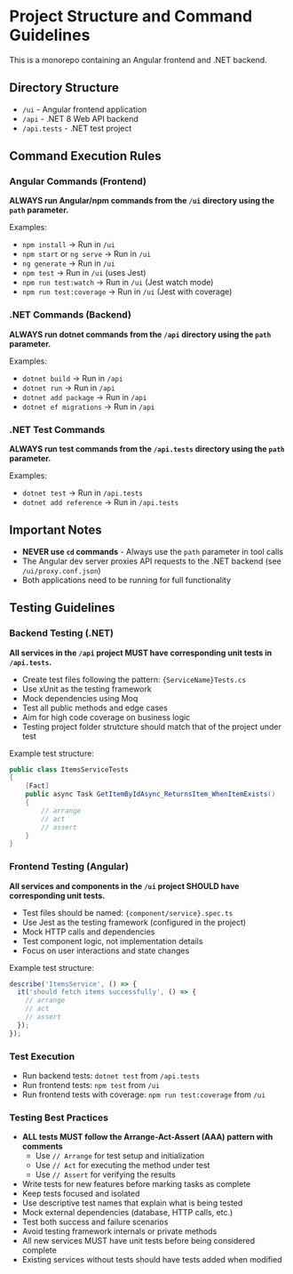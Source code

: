 # Project Structure and Command Guidelines

This is a monorepo containing an Angular frontend and .NET backend.

## Directory Structure

- `/ui` - Angular frontend application
- `/api` - .NET 8 Web API backend
- `/api.tests` - .NET test project

## Command Execution Rules

### Angular Commands (Frontend)
**ALWAYS run Angular/npm commands from the `/ui` directory using the `path` parameter.**

Examples:
- `npm install` → Run in `/ui`
- `npm start` or `ng serve` → Run in `/ui`
- `ng generate` → Run in `/ui`
- `npm test` → Run in `/ui` (uses Jest)
- `npm run test:watch` → Run in `/ui` (Jest watch mode)
- `npm run test:coverage` → Run in `/ui` (Jest with coverage)

### .NET Commands (Backend)
**ALWAYS run dotnet commands from the `/api` directory using the `path` parameter.**

Examples:
- `dotnet build` → Run in `/api`
- `dotnet run` → Run in `/api`
- `dotnet add package` → Run in `/api`
- `dotnet ef migrations` → Run in `/api`

### .NET Test Commands
**ALWAYS run test commands from the `/api.tests` directory using the `path` parameter.**

Examples:
- `dotnet test` → Run in `/api.tests`
- `dotnet add reference` → Run in `/api.tests`

## Important Notes

- **NEVER use `cd` commands** - Always use the `path` parameter in tool calls
- The Angular dev server proxies API requests to the .NET backend (see `/ui/proxy.conf.json`)
- Both applications need to be running for full functionality


## Testing Guidelines

### Backend Testing (.NET)
**All services in the `/api` project MUST have corresponding unit tests in `/api.tests`.**

- Create test files following the pattern: `{ServiceName}Tests.cs`
- Use xUnit as the testing framework
- Mock dependencies using Moq
- Test all public methods and edge cases
- Aim for high code coverage on business logic
- Testing project folder strutcture should match that of the project under test

Example test structure:
```csharp
public class ItemsServiceTests
{
    [Fact]
    public async Task GetItemByIdAsync_ReturnsItem_WhenItemExists()
    {
        // arrange
        // act
        // assert
    }
}
```

### Frontend Testing (Angular)
**All services and components in the `/ui` project SHOULD have corresponding unit tests.**

- Test files should be named: `{component/service}.spec.ts`
- Use Jest as the testing framework (configured in the project)
- Mock HTTP calls and dependencies
- Test component logic, not implementation details
- Focus on user interactions and state changes

Example test structure:
```typescript
describe('ItemsService', () => {
  it('should fetch items successfully', () => {
    // arrange
    // act
    // assert
  });
});
```

### Test Execution
- Run backend tests: `dotnet test` from `/api.tests`
- Run frontend tests: `npm test` from `/ui`
- Run frontend tests with coverage: `npm run test:coverage` from `/ui`

### Testing Best Practices
- **ALL tests MUST follow the Arrange-Act-Assert (AAA) pattern with comments**
  - Use `// Arrange` for test setup and initialization
  - Use `// Act` for executing the method under test
  - Use `// Assert` for verifying the results
- Write tests for new features before marking tasks as complete
- Keep tests focused and isolated
- Use descriptive test names that explain what is being tested
- Mock external dependencies (database, HTTP calls, etc.)
- Test both success and failure scenarios
- Avoid testing framework internals or private methods
- All new services MUST have unit tests before being considered complete
- Existing services without tests should have tests added when modified

